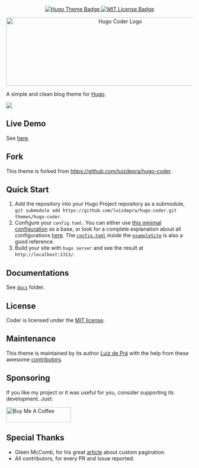 <p align="center">
  <p align="center">
    <a href="https://themes.gohugo.io/hugo-coder/">
      <img src="https://img.shields.io/badge/theme-hugo--coder-2b8cbe" alt="Hugo Theme Badge"">
    </a>
    <a href="https://github.com/luizdepra/hugo-coder/blob/master/LICENSE.txt">
      <img src="https://img.shields.io/github/license/luizdepra/hugo-coder.svg" alt="MIT License Badge">
    </a>
  </p>

  <p align="center">
    <a href="https://github.com/luizdepra/hugo-coder">
      <img src="images/logos/logotype-a.png" alt="Hugo Coder Logo" width="600px" height="184px">
    </a>
  </p>
</p>

A simple and clean blog theme for [Hugo](https://gohugo.io/).

![](images/screenshot.png)

## Live Demo

See [here](https://hugo-coder.netlify.app/).

## Fork
This theme is forked from https://github.com/luizdepra/hugo-coder.

## Quick Start

1. Add the repository into your Hugo Project repository as a submodule, `git submodule add https://github.com/luizdepra/hugo-coder.git themes/hugo-coder`.
2. Configure your `config.toml`. You can either use [this minimal configuration](https://github.com/luizdepra/hugo-coder/wiki/Configurations#complete-example) as a base, or look for a complete explanation about all configurations [here](https://github.com/luizdepra/hugo-coder/wiki/Configurations). The [`config.toml`](https://github.com/luizdepra/hugo-coder/blob/master/exampleSite/config.toml) inside the [`exampleSite`](https://github.com/luizdepra/hugo-coder/tree/master/exampleSite) is also a good reference.
3. Build your site with `hugo server` and see the result at `http://localhost:1313/`.

## Documentations

See [`docs`](docs/home.md) folder.

## License

Coder is licensed under the [MIT license](https://github.com/luizdepra/hugo-coder/blob/master/LICENSE.md).

## Maintenance

This theme is maintained by its author [Luiz de Prá](https://github.com/luizdepra) with the help from these awesome [contributors](CONTRIBUTORS.md).

## Sponsoring

If you like my project or it was useful for you, consider supporting its development. Just:

<a href="https://www.buymeacoffee.com/luizdepra" target="_blank"><img src="https://cdn.buymeacoffee.com/buttons/default-green.png" alt="Buy Me A Coffee" height="41" width="174"></a>

## Special Thanks

- Gleen McComb, for his great [article](https://glennmccomb.com/articles/how-to-build-custom-hugo-pagination/) about custom pagination.
- All contributors, for every PR and Issue reported.
